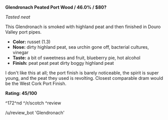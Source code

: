 **Glendronach Peated Port Wood / 46.0% / $80?**

*Tasted neat*

This Glendronach is smoked with highland peat and then finished in Douro Valley port pipes. 

* **Color:** russet (1.3)
* **Nose:** dirty highland peat, sea urchin gone off, bacterial cultures, vinegar   
* **Taste:** a bit of sweetness and fruit, blueberry pie, hot alcohol 
* **Finish:** peat peat peat dirty boggy highland peat 

I don't like this at all; the port finish is barely noticeable, the spirit is super young, and the peat they used is revolting.  Closest comparable dram would be the West Cork Port Finish.

**Rating: 45/100**

^172^nd ^/r/scotch ^review

/u/review_bot 'Glendronach'